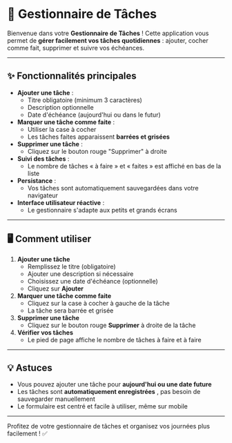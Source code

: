 # 📝 Gestionnaire de Tâches

[](https://github.com/Antonito35/TP2/blob/main/README.md#-gestionnaire-de-t%C3%A2ches)

Bienvenue dans votre **Gestionnaire de Tâches** !
Cette application vous permet de **gérer facilement vos tâches quotidiennes** : ajouter, cocher comme fait, supprimer et suivre vos échéances.

---

## ✨ Fonctionnalités principales

[](https://github.com/Antonito35/TP2/blob/main/README.md#-fonctionnalit%C3%A9s-principales)

* **Ajouter une tâche** :
  * Titre obligatoire (minimum 3 caractères)
  * Description optionnelle
  * Date d'échéance (aujourd'hui ou dans le futur)
* **Marquer une tâche comme faite** :
  * Utiliser la case à cocher
  * Les tâches faites apparaissent **barrées et grisées**
* **Supprimer une tâche** :
  * Cliquez sur le bouton rouge "Supprimer" à droite
* **Suivi des tâches** :
  * Le nombre de tâches « à faire » et « faites » est affiché en bas de la liste
* **Persistance** :
  * Vos tâches sont automatiquement sauvegardées dans votre navigateur
* **Interface utilisateur réactive** :
  * Le gestionnaire s'adapte aux petits et grands écrans

---

## 🖥️ Comment utiliser

[](https://github.com/Antonito35/TP2/blob/main/README.md#%EF%B8%8F-comment-utiliser)

1. **Ajouter une tâche**
   * Remplissez le titre (obligatoire)
   * Ajouter une description si nécessaire
   * Choisissez une date d'échéance (optionnelle)
   * Cliquez sur **Ajouter**
2. **Marquer une tâche comme faite**
   * Cliquez sur la case à cocher à gauche de la tâche
   * La tâche sera barrée et grisée
3. **Supprimer une tâche**
   * Cliquez sur le bouton rouge **Supprimer** à droite de la tâche
4. **Vérifier vos tâches**
   * Le pied de page affiche le nombre de tâches à faire et à faire

---

## 💡 Astuces

[](https://github.com/Antonito35/TP2/blob/main/README.md#-astuces)

* Vous pouvez ajouter une tâche pour **aujourd'hui ou une date future**
* Les tâches sont **automatiquement enregistrées** , pas besoin de sauvegarder manuellement
* Le formulaire est centré et facile à utiliser, même sur mobile

---

Profitez de votre gestionnaire de tâches et organisez vos journées plus facilement ! ✅

```
